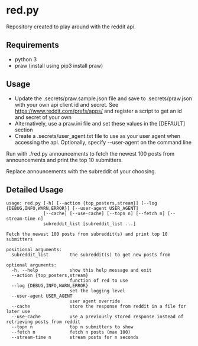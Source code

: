 # red.py

Repository created to play around with the reddit api.

## Requirements
* python 3
* praw (install using pip3 install praw)

## Usage
* Update the .secrets/praw.sample.json file and save to .secrets/praw.json with your own api client id and secret. See https://www.reddit.com/prefs/apps/ and register a script to get an id and secret of your own
* Alternatively, use a praw.ini file and set these values in the [DEFAULT] section
* Create a .secrets/user_agent.txt file to use as your user agent when accessing the api. Optionally, specify --user-agent on the command line

Run with ./red.py announcements to fetch the newest 100 posts from announcements and print the top 10 submitters.

Replace announcements with the subreddit of your choosing.

## Detailed Usage

```
usage: red.py [-h] [--action {top_posters,stream}] [--log {DEBUG,INFO,WARN,ERROR}] [--user-agent USER_AGENT]
              [--cache] [--use-cache] [--topn n] [--fetch n] [--stream-time n]
              subreddit_list [subreddit_list ...]

Fetch the newest 100 posts from subreddit(s) and print top 10 submitters

positional arguments:
  subreddit_list        the subreddit(s) to get new posts from

optional arguments:
  -h, --help            show this help message and exit
  --action {top_posters,stream}
                        function of red to use
  --log {DEBUG,INFO,WARN,ERROR}
                        set the logging level
  --user-agent USER_AGENT
                        user agent override
  --cache               store the response from reddit in a file for later use
  --use-cache           use a previously stored response instead of retrieving posts from reddit
  --topn n              top n submitters to show
  --fetch n             fetch n posts (max 100)
  --stream-time n       stream posts for n seconds
```
